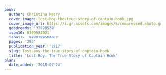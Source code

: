 ```yaml
---
book:
  author: Christina Henry
  cover_image: lost-boy-the-true-story-of-captain-hook.jpg
  cover_image_url: https://i.gr-assets.com/images/S/compressed.photo.goodreads.com/books/1505240721l/32828538._SX98_.jpg
  goodreads: '32828538'
  isbn10: 0399584021
  isbn13: '9780399584022'
  pages: '292'
  publication_year: '2017'
  slug: lost-boy-the-true-story-of-captain-hook
  title: 'Lost Boy: The True Story of Captain Hook'
plan:
  date_added: '2018-07-24'
---
```

